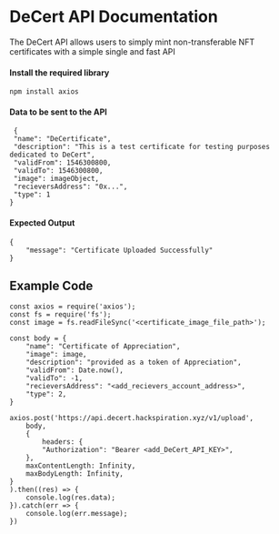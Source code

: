 # DeCert API Documentation
The DeCert API allows users to simply mint non-transferable NFT certificates with a simple single and fast API

#### Install the required library
	npm install axios

#### Data to be sent to the API 
	 {
	 "name": "DeCertificate",
	 "description": "This is a test certificate for testing purposes dedicated to DeCert",
	 "validFrom": 1546300800,
	 "validTo": 1546300800,
	 "image": imageObject,
	 "recieversAddress": "0x...",
	 "type": 1
	}
#### Expected Output
	{
		"message": "Certificate Uploaded Successfully"
	}
## Example Code
    const axios = require('axios');
    const fs = require('fs');
    const image = fs.readFileSync('<certificate_image_file_path>');

    const body = {
        "name": "Certificate of Appreciation",
        "image": image,
        "description": "provided as a token of Appreciation",
        "validFrom": Date.now(),
        "validTo": -1,
        "recieversAddress": "<add_recievers_account_address>",
        "type": 2,
    }

    axios.post('https://api.decert.hackspiration.xyz/v1/upload',
        body, 
        {
            headers: {
            "Authorization": "Bearer <add_DeCert_API_KEY>",
        },
        maxContentLength: Infinity,
        maxBodyLength: Infinity,
    }
    ).then((res) => {
        console.log(res.data);
    }).catch(err => {
        console.log(err.message);
    })